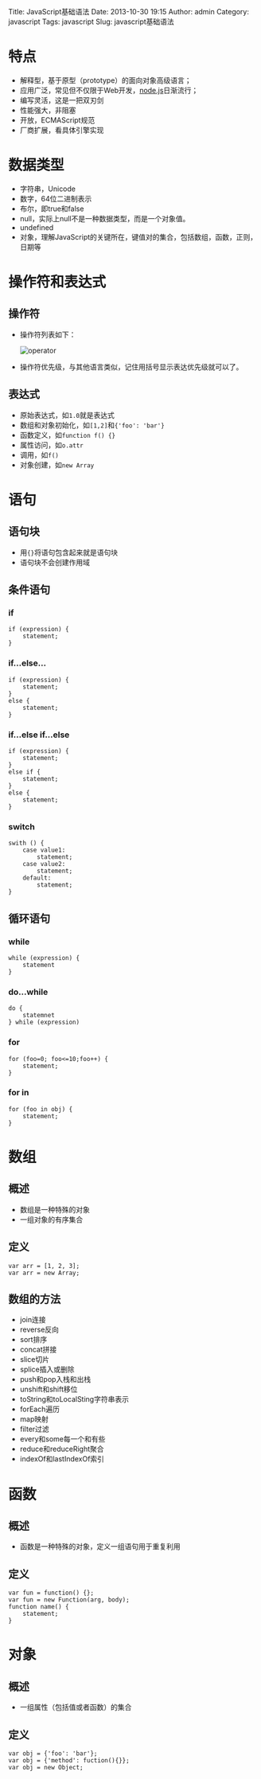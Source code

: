 Title: JavaScript基础语法
Date: 2013-10-30 19:15
Author: admin
Category: javascript
Tags: javascript
Slug: javascript基础语法

特点
====

-   解释型，基于原型（prototype）的面向对象高级语言；
-   应用广泛，常见但不仅限于Web开发，[node.js](http://nodejs.org)日渐流行；
-   编写灵活，这是一把双刃剑
-   性能强大，非阻塞
-   开放，ECMAScript规范
-   厂商扩展，看具体引擎实现

数据类型
========

-   字符串，Unicode
-   数字，64位二进制表示
-   布尔，即true和false
-   null，实际上null不是一种数据类型，而是一个对象值。
-   undefined
-   对象，理解JavaScript的关键所在，键值对的集合，包括数组，函数，正则，日期等

操作符和表达式
==============

操作符
------

-   操作符列表如下：  

    ![operator](http://www.xdays.info/wp-content/uploads/2013/10/operator.png)

-   操作符优先级，与其他语言类似，记住用括号显示表达优先级就可以了。

表达式
------

-   原始表达式，如`1.0`就是表达式
-   数组和对象初始化，如`[1,2]`和`{'foo': 'bar'}`
-   函数定义，如`function f() {}`
-   属性访问，如`o.attr`
-   调用，如`f()`
-   对象创建，如`new Array`

语句
====

语句块
------

-   用`{}`将语句包含起来就是语句块
-   语句块不会创建作用域

条件语句
--------

### if

    if (expression) {
        statement;
    }

### if...else...

    if (expression) {
        statement;
    }
    else {
        statement;
    }

### if...else if...else

    if (expression) {
        statement;
    }
    else if {
        statement;
    }
    else {
        statement;
    }

### switch

    swith () {
        case value1:
            statement;
        case value2:
            statement;
        default:
            statement;
    }

循环语句
--------

### while

    while (expression) {
        statement
    }

### do...while

    do {
        statemnet
    } while (expression)

### for

    for (foo=0; foo<=10;foo++) {
        statement;
    }

### for in

    for (foo in obj) {
        statement;
    }

数组
====

概述
----

-   数组是一种特殊的对象
-   一组对象的有序集合

定义
----

    var arr = [1, 2, 3];
    var arr = new Array;

数组的方法
----------

-   join连接
-   reverse反向
-   sort排序
-   concat拼接
-   slice切片
-   splice插入或删除
-   push和pop入栈和出栈
-   unshift和shift移位
-   toString和toLocalSting字符串表示
-   forEach遍历
-   map映射
-   filter过滤
-   every和some每一个和有些
-   reduce和reduceRight聚合
-   indexOf和lastIndexOf索引

函数
====

概述
----

-   函数是一种特殊的对象，定义一组语句用于重复利用

定义
----

    var fun = function() {};
    var fun = new Function(arg, body);
    function name() {
        statement;
    }

对象
====

概述
----

-   一组属性（包括值或者函数）的集合

定义
----

    var obj = {'foo': 'bar'};
    var obj = {'method': fuction(){}};
    var obj = new Object;

